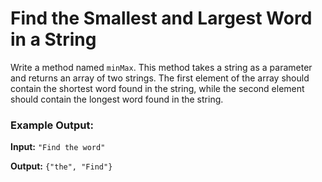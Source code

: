 # Find the Smallest and Largest Word in a String

Write a method named `minMax`. This method takes a string as a parameter and returns an array of two strings. The first element of the array should contain the shortest word found in the string, while the second element should contain the longest word found in the string.

### Example Output:

**Input:** `"Find the word"`

**Output:** `{"the", "Find"}`

